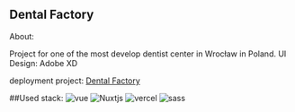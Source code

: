 ## Dental Factory

About:

Project for one of the most develop dentist center in Wrocław in Poland.
UI Design: Adobe XD

deployment project: [Dental Factory](https://www.dental-factory.pl)

##Used stack:
![vue](https://img.shields.io/badge/Vue.js-35495E?style=for-the-badge&logo=vue.js&logoColor=4FC08D)
![Nuxtjs](https://img.shields.io/badge/Nuxt-002E3B?style=for-the-badge&logo=nuxtdotjs&logoColor=#00DC82)
![vercel](https://img.shields.io/badge/Vercel-000000?style=for-the-badge&logo=vercel&logoColor=white)
![sass](https://img.shields.io/badge/Sass-CC6699?style=for-the-badge&logo=sass&logoColor=white)

